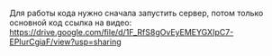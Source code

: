 Для работы кода нужно сначала запустить сервер, потом только основной код
ссылка на видео:
https://drive.google.com/file/d/1F_RfS8gOvEyEMEYGXIpC7-EPIurCgiaF/view?usp=sharing
